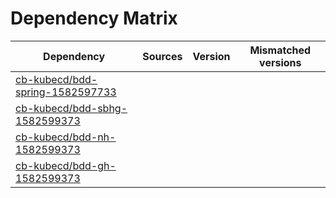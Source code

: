 # Dependency Matrix

Dependency | Sources | Version | Mismatched versions
---------- | ------- | ------- | -------------------
[cb-kubecd/bdd-spring-1582597733](https://github.com/cb-kubecd/bdd-spring-1582597733.git) |  | []() | 
[cb-kubecd/bdd-sbhg-1582599373](https://github.com/cb-kubecd/bdd-sbhg-1582599373.git) |  | []() | 
[cb-kubecd/bdd-nh-1582599373](https://github.com/cb-kubecd/bdd-nh-1582599373.git) |  | []() | 
[cb-kubecd/bdd-gh-1582599373](https://github.com/cb-kubecd/bdd-gh-1582599373.git) |  | []() | 
